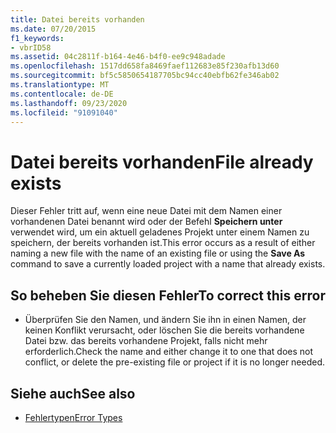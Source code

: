 ```yaml
---
title: Datei bereits vorhanden
ms.date: 07/20/2015
f1_keywords:
- vbrID58
ms.assetid: 04c2811f-b164-4e46-b4f0-ee9c948adade
ms.openlocfilehash: 1517dd658fa8469faef112683e85f230afb13d60
ms.sourcegitcommit: bf5c5850654187705bc94cc40ebfb62fe346ab02
ms.translationtype: MT
ms.contentlocale: de-DE
ms.lasthandoff: 09/23/2020
ms.locfileid: "91091040"
---
```

# <a name="file-already-exists"></a><span data-ttu-id="6aa6e-102">Datei bereits vorhanden</span><span class="sxs-lookup"><span data-stu-id="6aa6e-102">File already exists</span></span>

<span data-ttu-id="6aa6e-103">Dieser Fehler tritt auf, wenn eine neue Datei mit dem Namen einer vorhandenen Datei benannt wird oder der Befehl **Speichern unter** verwendet wird, um ein aktuell geladenes Projekt unter einem Namen zu speichern, der bereits vorhanden ist.</span><span class="sxs-lookup"><span data-stu-id="6aa6e-103">This error occurs as a result of either naming a new file with the name of an existing file or using the **Save As** command to save a currently loaded project with a name that already exists.</span></span>  
  
## <a name="to-correct-this-error"></a><span data-ttu-id="6aa6e-104">So beheben Sie diesen Fehler</span><span class="sxs-lookup"><span data-stu-id="6aa6e-104">To correct this error</span></span>  
  
- <span data-ttu-id="6aa6e-105">Überprüfen Sie den Namen, und ändern Sie ihn in einen Namen, der keinen Konflikt verursacht, oder löschen Sie die bereits vorhandene Datei bzw. das bereits vorhandene Projekt, falls nicht mehr erforderlich.</span><span class="sxs-lookup"><span data-stu-id="6aa6e-105">Check the name and either change it to one that does not conflict, or delete the pre-existing file or project if it is no longer needed.</span></span>  
  
## <a name="see-also"></a><span data-ttu-id="6aa6e-106">Siehe auch</span><span class="sxs-lookup"><span data-stu-id="6aa6e-106">See also</span></span>

- [<span data-ttu-id="6aa6e-107">Fehlertypen</span><span class="sxs-lookup"><span data-stu-id="6aa6e-107">Error Types</span></span>](../programming-guide/language-features/error-types.md)

